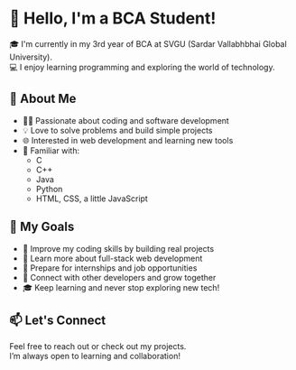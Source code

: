 # 👋 Hello, I'm a BCA Student!

🎓 I'm currently in my 3rd year of BCA at SVGU (Sardar Vallabhbhai Global University).  
💻 I enjoy learning programming and exploring the world of technology.

## 🚀 About Me

- 👨‍💻 Passionate about coding and software development  
- 💡 Love to solve problems and build simple projects  
- 🌐 Interested in web development and learning new tools  
- 📘 Familiar with:  
  - C  
  - C++  
  - Java  
  - Python  
  - HTML, CSS, a little JavaScript

## 🎯 My Goals

- 🔨 Improve my coding skills by building real projects  
- 🌱 Learn more about full-stack web development  
- 💼 Prepare for internships and job opportunities  
- 🤝 Connect with other developers and grow together  
- 🎓 Keep learning and never stop exploring new tech!

## 📫 Let's Connect

Feel free to reach out or check out my projects.  
I’m always open to learning and collaboration!

